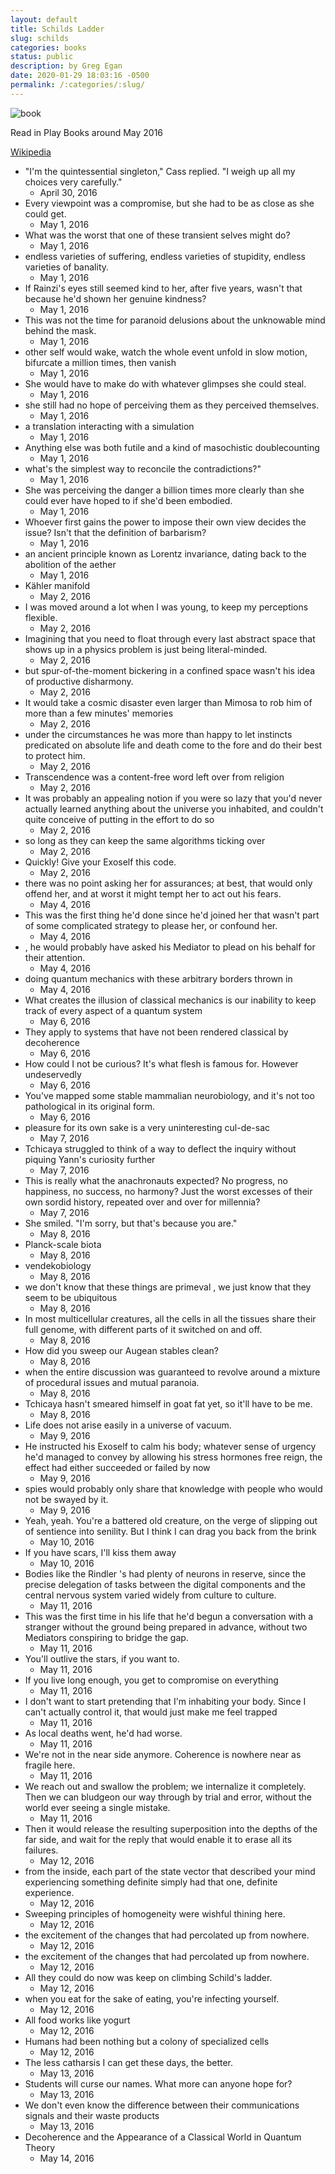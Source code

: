 ```yaml
---
layout: default
title: Schilds Ladder
slug: schilds
categories: books
status: public
description: by Greg Egan
date: 2020-01-29 18:03:16 -0500
permalink: /:categories/:slug/
---
```

![book](/assets/images/books/SchildsLadder.jpg)

Read in Play Books around May 2016

[Wikipedia](https://en.wikipedia.org/wiki/Schild%27s_Ladder)


- "I'm the quintessential singleton," Cass replied. "I weigh up all my choices very carefully."
	- April 30, 2016
- Every viewpoint was a compromise, but she had to be as close as she could get.
	- May 1, 2016
- What was the worst that one of these transient selves might do?
	- May 1, 2016
- endless varieties of suffering, endless varieties of stupidity, endless varieties of banality.
	- May 1, 2016
- If Rainzi's eyes still seemed kind to her, after five years, wasn't that because he'd shown her genuine kindness?
	- May 1, 2016
- This was not the time for paranoid delusions about the unknowable mind behind the mask.
	- May 1, 2016
- other self would wake, watch the whole event unfold in slow motion, bifurcate a million times, then vanish
	- May 1, 2016
- She would have to make do with whatever glimpses she could steal.
	- May 1, 2016
- she still had no hope of perceiving them as they perceived themselves.
	- May 1, 2016
- a translation interacting with a simulation
	- May 1, 2016
- Anything else was both futile and a kind of masochistic doublecounting
	- May 1, 2016
- what's the simplest way to reconcile the contradictions?"
	- May 1, 2016
- She was perceiving the danger a billion times more clearly than she could ever have hoped to if she'd been embodied.
	- May 1, 2016
- Whoever first gains the power to impose their own view decides the issue? Isn't that the definition of barbarism?
	- May 1, 2016
- an ancient principle known as Lorentz invariance, dating back to the abolition of the aether
	- May 1, 2016
- Kähler manifold
	- May 2, 2016
- I was moved around a lot when I was young, to keep my perceptions flexible.
	- May 2, 2016
- Imagining that you need to float through every last abstract space that shows up in a physics problem is just being literal-minded.
	- May 2, 2016
- but spur-of-the-moment bickering in a confined space wasn't his idea of productive disharmony.
	- May 2, 2016
- It would take a cosmic disaster even larger than Mimosa to rob him of more than a few minutes' memories
	- May 2, 2016
- under the circumstances he was more than happy to let instincts predicated on absolute life and death come to the fore and do their best to protect him.
	- May 2, 2016
- Transcendence was a content-free word left over from religion
	- May 2, 2016
- It was probably an appealing notion if you were so lazy that you'd never actually learned anything about the universe you inhabited, and couldn't quite conceive of putting in the effort to do so
	- May 2, 2016
- so long as they can keep the same algorithms ticking over
	- May 2, 2016
- Quickly! Give your Exoself this code.
	- May 2, 2016
- there was no point asking her for assurances; at best, that would only offend her, and at worst it might tempt her to act out his fears.
	- May 4, 2016
- This was the first thing he'd done since he'd joined her that wasn't part of some complicated strategy to please her, or confound her.
	- May 4, 2016
- , he would probably have asked his Mediator to plead on his behalf for their attention.
	- May 4, 2016
- doing quantum mechanics with these arbitrary borders thrown in
	- May 4, 2016
- What creates the illusion of classical mechanics is our inability to keep track of every aspect of a quantum system
	- May 6, 2016
- They apply to systems that have not been rendered classical by decoherence
	- May 6, 2016
- How could I not be curious? It's what flesh is famous for. However undeservedly
	- May 6, 2016
- You've mapped some stable mammalian neurobiology, and it's not too pathological in its original form.
	- May 6, 2016
- pleasure for its own sake is a very uninteresting cul-de-sac
	- May 7, 2016
- Tchicaya struggled to think of a way to deflect the inquiry without piquing Yann's curiosity further
	- May 7, 2016
- This is really what the anachronauts expected? No progress, no happiness, no success, no harmony? Just the worst excesses of their own sordid history, repeated over and over for millennia?
	- May 7, 2016
- She smiled. "I'm sorry, but that's because you are."
	- May 8, 2016
- Planck-scale biota
	- May 8, 2016
- vendekobiology
	- May 8, 2016
- we don't know that these things are primeval , we just know that they seem to be ubiquitous
	- May 8, 2016
- In most multicellular creatures, all the cells in all the tissues share their full genome, with different parts of it switched on and off.
	- May 8, 2016
- How did you sweep our Augean stables clean?
	- May 8, 2016
- when the entire discussion was guaranteed to revolve around a mixture of procedural issues and mutual paranoia.
	- May 8, 2016
- Tchicaya hasn't smeared himself in goat fat yet, so it'll have to be me.
	- May 8, 2016
- Life does not arise easily in a universe of vacuum.
	- May 9, 2016
- He instructed his Exoself to calm his body; whatever sense of urgency he'd managed to convey by allowing his stress hormones free reign, the effect had either succeeded or failed by now
	- May 9, 2016
- spies would probably only share that knowledge with people who would not be swayed by it.
	- May 9, 2016
- Yeah, yeah. You're a battered old creature, on the verge of slipping out of sentience into senility. But I think I can drag you back from the brink
	- May 10, 2016
- If you have scars, I'll kiss them away
	- May 10, 2016
- Bodies like the Rindler 's had plenty of neurons in reserve, since the precise delegation of tasks between the digital components and the central nervous system varied widely from culture to culture.
	- May 11, 2016
- This was the first time in his life that he'd begun a conversation with a stranger without the ground being prepared in advance, without two Mediators conspiring to bridge the gap.
	- May 11, 2016
- You'll outlive the stars, if you want to.
	- May 11, 2016
- If you live long enough, you get to compromise on everything
	- May 11, 2016
- I don't want to start pretending that I'm inhabiting your body. Since I can't actually control it, that would just make me feel trapped
	- May 11, 2016
- As local deaths went, he'd had worse.
	- May 11, 2016
- We're not in the near side anymore. Coherence is nowhere near as fragile here.
	- May 11, 2016
- We reach out and swallow the problem; we internalize it completely. Then we can bludgeon our way through by trial and error, without the world ever seeing a single mistake.
	- May 11, 2016
- Then it would release the resulting superposition into the depths of the far side, and wait for the reply that would enable it to erase all its failures.
	- May 12, 2016
- from the inside, each part of the state vector that described your mind experiencing something definite simply had that one, definite experience.
	- May 12, 2016
- Sweeping principles of homogeneity were wishful thining here.
	- May 12, 2016
- the excitement of the changes that had percolated up from nowhere.
	- May 12, 2016
- the excitement of the changes that had percolated up from nowhere.
	- May 12, 2016
- All they could do now was keep on climbing Schild's ladder.
	- May 12, 2016
- when you eat for the sake of eating, you're infecting yourself.
	- May 12, 2016
- All food works like yogurt
	- May 12, 2016
- Humans had been nothing but a colony of specialized cells
	- May 12, 2016
- The less catharsis I can get these days, the better.
	- May 13, 2016
- Students will curse our names. What more can anyone hope for?
	- May 13, 2016
- We don't even know the difference between their communications signals and their waste products
	- May 13, 2016
- Decoherence and the Appearance of a Classical World in Quantum Theory
	- May 14, 2016
</ul>